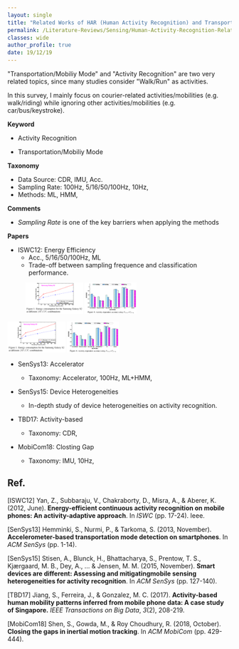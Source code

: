 ```yaml
---
layout: single
title: "Related Works of HAR (Human Activity Recognition) and Transportation Mode"
permalink: /Literature-Reviews/Sensing/Human-Activity-Recognition-Related-Works/
classes: wide
author_profile: true
date: 19/12/19
---
```


"Transportation/Mobiliy Mode" and "Activity Recognition" are two very related topics, since many studies consider "Walk/Run" as activities.

In this survey, I mainly focus on courier-related activities/mobilities (e.g. walk/riding) while ignoring other activities/mobilities (e.g. car/bus/keystroke).

**Keyword**

* Activity Recognition

* Transportation/Mobiliy Mode


**Taxonomy**

* Data Source: CDR, IMU, Acc.
* Sampling Rate: 100Hz, 5/16/50/100Hz, 10Hz, 
* Methods: ML, HMM, 

**Comments**

* *Sampling Rate* is one of the key barriers when applying the methods

**Papers**

* ISWC12: Energy Efficiency
  * Acc., 5/16/50/100Hz, ML
  * Trade-off between sampling frequence and classification performance.

<figure class="half">
    <img 
       src="/Literature-Reviews/Sensing/figures/SamplingRateEnergyTradeoff_ISWC12.png"
       alt="SamplingRateEnergyTradeoff_ISWC12" 
       class="align-center"
       style="height: 5em;" > 
    <img 
       src="/Literature-Reviews/Sensing/figures/DifferentSamplingRatePeformance_ISWC12.png"  
       alt="DifferentSamplingRatePeformance_ISWC12"
       class="align-center"
       style="height: 5em;" >
</figure>

<p>
  <img 
       src="/Literature-Reviews/Sensing/figures/SamplingRateEnergyTradeoff_ISWC12.png"
       alt="SamplingRateEnergyTradeoff_ISWC12" 
       class="align-center"
       style="height: 5em;" >  <img 
       src="/Literature-Reviews/Sensing/figures/DifferentSamplingRatePeformance_ISWC12.png"  
       alt="DifferentSamplingRatePeformance_ISWC12"
       class="align-center"
       style="height: 5em;" >
</p>


* SenSys13: Accelerator
  * Taxonomy: Accelerator, 100Hz, ML+HMM, 

* SenSys15: Device Heterogeneities
  * In-depth study of device heterogeneities on activity recognition.

* TBD17: Activity-based
  * Taxonomy: CDR, 

* MobiCom18: Closting Gap
  * Taxonomy: IMU, 10Hz, 

##  Ref.

[ISWC12] Yan, Z., Subbaraju, V., Chakraborty, D., Misra, A., & Aberer, K. (2012, June). **Energy-efficient continuous activity recognition on mobile phones: An activity-adaptive approach**. In *ISWC* (pp. 17-24). Ieee.

[SenSys13] Hemminki, S., Nurmi, P., & Tarkoma, S. (2013, November). **Accelerometer-based transportation mode detection on smartphones**. In *ACM SenSys* (pp. 1-14).

[SenSys15] Stisen, A., Blunck, H., Bhattacharya, S., Prentow, T. S., Kjærgaard, M. B., Dey, A., ... & Jensen, M. M. (2015, November). **Smart devices are different: Assessing and mitigatingmobile sensing heterogeneities for activity recognition**. In *ACM SenSys* (pp. 127-140).

[TBD17] Jiang, S., Ferreira, J., & Gonzalez, M. C. (2017). **Activity-based human mobility patterns inferred from mobile phone data: A case study of Singapore.** *IEEE Transactions on Big Data*, *3*(2), 208-219.

[MobiCom18] Shen, S., Gowda, M., & Roy Choudhury, R. (2018, October). **Closing the gaps in inertial motion tracking**. In *ACM MobiCom* (pp. 429-444).